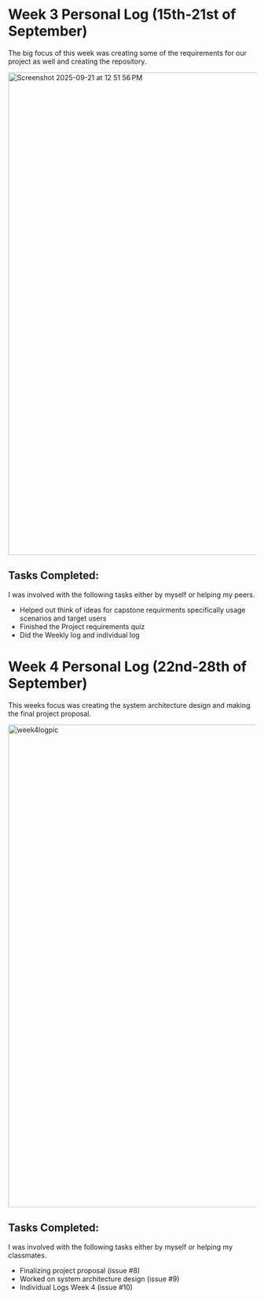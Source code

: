 # Week 3 Personal Log (15th-21st of September)

The big focus of this week was creating some of the requirements for our project as well and creating the repository. 


<img width="1512" height="982" alt="Screenshot 2025-09-21 at 12 51 56 PM" src="https://github.com/user-attachments/assets/ce22be10-f8f3-423e-929f-4f5996a88a33" />


## Tasks Completed:
I was involved with the following tasks either by myself or helping my peers.

- Helped out think of ideas for capstone requirments specifically usage scenarios and target users 
- Finished the Project requirements quiz 
- Did the Weekly log and individual log  



 # Week 4 Personal Log (22nd-28th of September)

 This weeks focus was creating the system architecture design and making the final project proposal.  

 <img width="1512" height="982" alt="week4logpic" src="https://github.com/user-attachments/assets/c17db5b7-4e4f-48f4-a483-8d12a377040c" />

## Tasks Completed:
I was involved with the following tasks either by myself or helping my classmates.

- Finalizing project proposal (issue #8)
- Worked on system architecture design (issue #9)
- Individual Logs Week 4 (issue #10)
 
